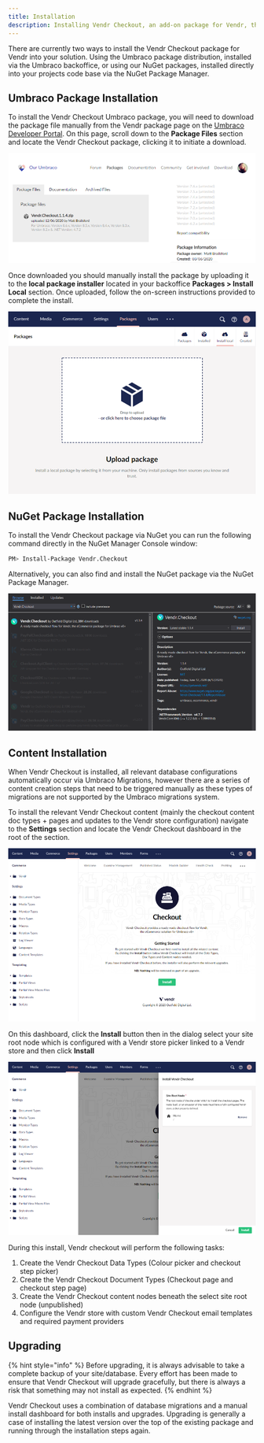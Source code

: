 ```yaml
---
title: Installation
description: Installing Vendr Checkout, an add-on package for Vendr, the eCommerce solution for Umbraco v8+
---
```


There are currently two ways to install the Vendr Checkout package for Vendr into your solution. Using the Umbraco package distribution, installed via the Umbraco backoffice, or using our NuGet packages, installed directly into your projects code base via the NuGet Package Manager. 

## Umbraco Package Installation

To install the Vendr Checkout Umbraco package, you will need to download the package file manually from the Vendr package page on the [Umbraco Developer Portal](https://our.umbraco.com/packages/website-utilities/vendr-checkout/). On this page, scroll down to the **Package Files** section and locate the Vendr Checkout package, clicking it to initiate a download.

![Umbraco package files list](../media/checkout/our_package_list.png)

Once downloaded you should manually install the package by uploading it to the **local package installer** located in your backoffice **Packages > Install Local** section. Once uploaded, follow the on-screen instructions provided to complete the install.

![Installing an Umbraco Package via Local Umbraco Package](../media/umbraco_local_package_install.png)

## NuGet Package Installation

To install the Vendr Checkout package via NuGet you can run the following command directly in the NuGet Manager Console window:

```bash
PM> Install-Package Vendr.Checkout
```

Alternatively, you can also find and install the NuGet package via the NuGet Package Manager.

![Installing Vendr Checkout via the NuGet Package Manager](../media/checkout/nuget_package.png)

## Content Installation

When Vendr Checkout is installed, all relevant database configurations automatically occur via Umbraco Migrations, however there are a series of content creation steps that need to be triggered manually as these types of migrations are not supported by the Umbraco migrations system. 

To install the relevant Vendr Checkout content (mainly the checkout content doc types + pages and updates to the Vendr store configuration) navigate to the **Settings** section and locate the Vendr Checkout dashboard in the root of the section.

![Vendr Checkout Dashboard](../media/checkout/install_dashboard.png)

On this dashboard, click the **Install** button then in the dialog select your site root node which is configured with a Vendr store picker linked to a Vendr store and then click **Install**

![Vendr Checkout Dashboard](../media/checkout/install_dashboard_dialog.png)

During this install, Vendr checkout will perform the following tasks:

1. Create the Vendr Checkout Data Types (Colour picker and checkout step picker)
2. Create the Vendr Checkout Document Types (Checkout page and checkout step page)
3. Create the Vendr Checkout content nodes beneath the select site root node (unpublished)
4. Configure the Vendr store with custom Vendr Checkout email templates and required payment providers

## Upgrading

{% hint style="info" %}
Before upgrading, it is always advisable to take a complete backup of your site/database. Every effort has been made to ensure that Vendr Checkout will upgrade gracefully, but there is always a risk that something may not install as expected.
{% endhint %}

Vendr Checkout uses a combination of database migrations and a manual install dashboard for both installs and upgrades. Upgrading is generally a case of installing the latest version over the top of the existing package and running through the installation steps again.